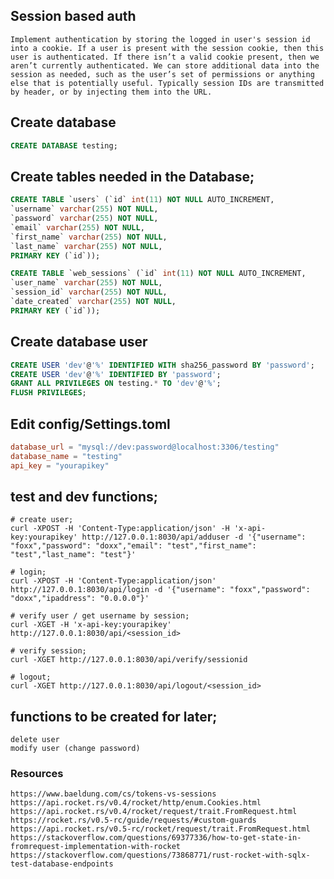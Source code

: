 ## Session based auth
    Implement authentication by storing the logged in user's session id into a cookie. If a user is present with the session cookie, then this user is authenticated. If there isn’t a valid cookie present, then we aren’t currently authenticated. We can store additional data into the session as needed, such as the user’s set of permissions or anything else that is potentially useful. Typically session IDs are transmitted by header, or by injecting them into the URL.

## Create database
```sql
CREATE DATABASE testing;
```

## Create tables needed in the Database;
```sql
CREATE TABLE `users` (`id` int(11) NOT NULL AUTO_INCREMENT,
`username` varchar(255) NOT NULL,
`password` varchar(255) NOT NULL,
`email` varchar(255) NOT NULL,
`first_name` varchar(255) NOT NULL,
`last_name` varchar(255) NOT NULL,
PRIMARY KEY (`id`));
```

```sql
CREATE TABLE `web_sessions` (`id` int(11) NOT NULL AUTO_INCREMENT,
`user_name` varchar(255) NOT NULL,
`session_id` varchar(255) NOT NULL,
`date_created` varchar(255) NOT NULL,
PRIMARY KEY (`id`));
```

## Create database user
```sql
CREATE USER 'dev'@'%' IDENTIFIED WITH sha256_password BY 'password';
CREATE USER 'dev'@'%' IDENTIFIED BY 'password';
GRANT ALL PRIVILEGES ON testing.* TO 'dev'@'%';
FLUSH PRIVILEGES;
```

## Edit config/Settings.toml
```toml
database_url = "mysql://dev:password@localhost:3306/testing"
database_name = "testing"
api_key = "yourapikey"
```

## test and dev functions;
```shell
# create user;
curl -XPOST -H 'Content-Type:application/json' -H 'x-api-key:yourapikey' http://127.0.0.1:8030/api/adduser -d '{"username": "foxx","password": "doxx","email": "test","first_name": "test","last_name": "test"}'
```

```shell
# login;
curl -XPOST -H 'Content-Type:application/json' http://127.0.0.1:8030/api/login -d '{"username": "foxx","password": "doxx","ipaddress": "0.0.0.0"}'
```
```shell
# verify user / get username by session;
curl -XGET -H 'x-api-key:yourapikey' http://127.0.0.1:8030/api/<session_id>
```
```shell
# verify session;
curl -XGET http://127.0.0.1:8030/api/verify/sessionid
```
```shell
# logout;
curl -XGET http://127.0.0.1:8030/api/logout/<session_id>
```

## functions to be created for later;
    delete user
    modify user (change password)

### Resources
    https://www.baeldung.com/cs/tokens-vs-sessions
    https://api.rocket.rs/v0.4/rocket/http/enum.Cookies.html
    https://api.rocket.rs/v0.4/rocket/request/trait.FromRequest.html
    https://rocket.rs/v0.5-rc/guide/requests/#custom-guards
    https://api.rocket.rs/v0.5-rc/rocket/request/trait.FromRequest.html
    https://stackoverflow.com/questions/69377336/how-to-get-state-in-fromrequest-implementation-with-rocket
    https://stackoverflow.com/questions/73868771/rust-rocket-with-sqlx-test-database-endpoints
